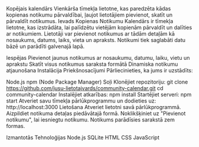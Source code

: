 Kopējais kalendārs
Vienkārša tīmekļa lietotne, kas paredzēta kādas kopienas notikumu pārvaldībai, ļaujot lietotājiem pievienot, skatīt un pārvaldīt notikumus.
Ievads
Kopienas Notikumu Kalendārs ir tīmekļa lietotne, kas izstrādāta, lai palīdzētu vietējām kopienām pārvaldīt un dalīties ar notikumiem. Lietotāji var pievienot notikumus ar tādām detaļām kā nosaukums, datums, laiks, vieta un apraksts. Notikumi tiek saglabāti datu bāzē un parādīti galvenajā lapā.

Iespējas
Pievienot jaunus notikumus ar nosaukumu, datumu, laiku, vietu un aprakstu
Skatīt visus notikumus saraksta formātā
Dinamiska notikumu atjaunošana
Instalācija
Priekšnosacījumi
Pārliecinieties, ka jums ir uzstādīts:

Node.js
npm (Node Package Manager)
Soļi
Klonējiet repozitoriju:
git clone https://github.com/jusu-lietotajvards/community-calendar.git
cd community-calendar
Instalējiet atkarības:
npm install
Startējiet serveri:
npm start
Atveriet savu tīmekļa pārlūkprogrammu un dodieties uz:
http://localhost:3000
Lietošana
Atveriet lietotni savā pārlūkprogrammā.
Aizpildiet notikuma detaļas piedāvātajā formā.
Noklikšķiniet uz "Pievienot notikumu", lai iesniegtu notikumu.
Notikums parādīsies sarakstā zem formas.

Izmantotās Tehnoloģijas
Node.js
SQLite
HTML
CSS
JavaScript 

 
 
